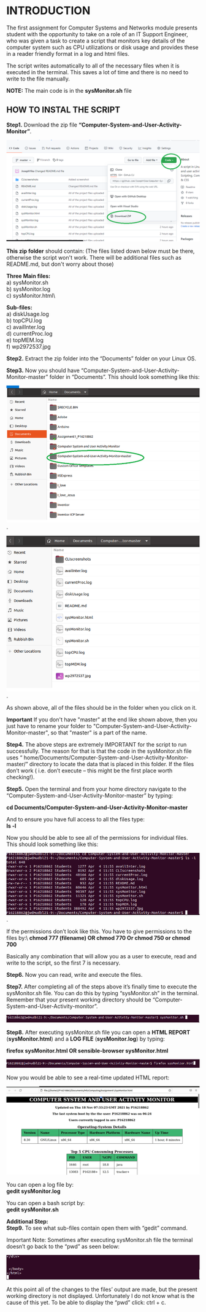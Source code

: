 # INTRODUCTION
The first assignment for Computer Systems and Networks module presents student with the opportunity to take on a role of an IT Support Engineer, who was given a task to create a script that monitors key details of the computer system such as CPU utilizations or disk usage and provides these in a reader friendly format in a log and html files. 

The script writes automatically to all of the necessary files when it is executed in the terminal. This saves a lot of time and there is no need to write to the file manually.

**NOTE:** The main code is in the **sysMonitor.sh** file 

## HOW TO INSTAL THE SCRIPT 
**Step1.** Download the zip file **“Computer-System-and-User-Activity-Monitor”**.

![](CLIscreenshots/Screenshot%202022-04-04%20124438.png)



**This zip folder** should contain: (The files listed down below must be there, otherwise the script won't work. There will be additional files such as README.md, but don't worry about those)

**Three Main files:**\
a)	sysMonitor.sh\
b)	sysMonitor.log\
c)	sysMonitor.html\

**Sub-files:**\
a)	diskUsage.log\
b)	topCPU.log\
c)	availInter.log\
d)	currentProc.log\
e)	topMEM.log\
f)	wp2972537.jpg


**Step2.** Extract the zip folder into the “Documents” folder on your Linux OS.

**Step3.** Now you should have “Computer-System-and-User-Activity-Monitor-master” folder in “Documents”. This should look something like this:

![](CLIscreenshots/1.png).

![](CLIscreenshots/2.png).

As shown above, all of the files should be in the folder when you click on it. 

**Important** If you don't have "master" at the end like shown above, then you just have to rename your folder to "Computer-System-and-User-Activity-Monitor-master", so that "master" is a part of the name. 

**Step4.** The above steps are extremely IMPORTANT for the script to run successfully. The reason for that is that  the code in the sysMonitor.sh file uses “ home/Documents/Computer-System-and-User-Activity-Monitor-master/” directory to locate the data that is placed in this folder. If the files don’t work ( i.e. don’t execute – this might be the first place worth checking!).

**Step5.** Open the terminal and from your home directory navigate to the “Computer-System-and-User-Activity-Monitor-master” by typing:

**cd Documents/Computer-System-and-User-Activity-Monitor-master**

And to ensure you have full access to all the files type:\
**ls -l**

Now you should be able to see all of the permissions for individual files. This should look something like this: 

![](CLIscreenshots/277683523_514545927049630_2176846238493031186_n.png).
 
If the permissions don’t look like this. You have to give permissions to the files by:\ 
**chmod 777 (filename)  OR chmod 770 Or chmod 750 or chmod 700**

Basically any combination that will allow you as a user to execute, read and write to the script, so the first 7 is necessary. 

**Step6.** Now you can read, write and execute the files. 

**Step7.**  After completing all of the steps above it’s finally time to execute the sysMonitor.sh file. You can do this by typing “sysMonitor.sh” in the terminal. Remember that your present working directory should be “Computer-System-and-User-Activity-monitor”. 

![](CLIscreenshots/3.png)

**Step8.** After executing sysMonitor.sh file you can open a **HTML REPORT** (**sysMonitor.html**) and a **LOG FILE** (**sysMonitor.log**) by typing:

**firefox sysMonitor.html OR sensible-browser sysMonitor.html** 

![](CLIscreenshots/4.png) 

Now you would be able to see a real-time updated HTML report:


![](CLIscreenshots/Picture1.png) 

You can open  a log file by:\
**gedit sysMonitor.log**

You can open a bash script by:\
**gedit sysMonitor.sh**

**Additional Step:**\
**Step9.** To see what sub-files contain open them with “gedit” command. 

Important Note: Sometimes after executing sysMonitor.sh file the terminal doesn’t go back to the “pwd” as seen below:

![](CLIscreenshots/277615368_4980585948684131_580821868290438918_n.png)

At this point all of the changes to the files’ output are made, but the present working directory is not displayed. Unfortunately I do not know what is the cause of this yet. To be able to display the “pwd” click: ctrl + c. 


